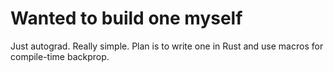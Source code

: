 # Wanted to build one myself
Just autograd. Really simple. Plan is to write one in Rust and use macros for compile-time backprop.


